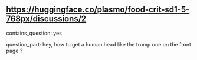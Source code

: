 ## https://huggingface.co/plasmo/food-crit-sd1-5-768px/discussions/2

contains_question: yes

question_part: hey, how to get a human head like the trump one on the front page ?